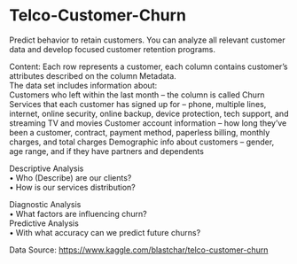 # Telco-Customer-Churn
Predict behavior to retain customers. You can analyze all relevant customer data and develop focused customer retention programs.


Content: 
Each row represents a customer, each column contains customer’s attributes described on the column Metadata. <br />
The data set includes information about: <br />
Customers who left within the last month – the column is called Churn
Services that each customer has signed up for – phone, multiple lines, internet, online security, online backup, device protection, tech support, and streaming TV and movies
Customer account information – how long they’ve been a customer, contract, payment method, paperless billing, monthly charges, and total charges
Demographic info about customers – gender, age range, and if they have partners and dependents

Descriptive Analysis <br />
•	Who (Describe) are our clients? <br />
•	How is our services distribution? <br />


Diagnostic Analysis <br />
•	What factors are influencing churn?  <br />
Predictive Analysis <br />
•	With what accuracy can we predict future churns? <br />

Data Source: https://www.kaggle.com/blastchar/telco-customer-churn
